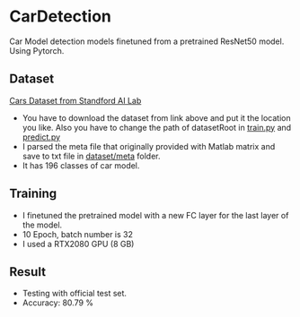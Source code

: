 # CarDetection
Car Model detection models finetuned from a pretrained ResNet50 model. Using Pytorch.

## Dataset
[Cars Dataset from Standford AI Lab](https://www.kaggle.com/datasets/jessicali9530/stanford-cars-dataset)
* You have to download the dataset from link above and put it the location you like. Also you have to change the path of datasetRoot in [train.py](train.py) and [predict.py](predict.py)
* I parsed the meta file that originally provided with Matlab matrix and save to txt file in [dataset/meta](dataset/meta) folder.
* It has 196 classes of car model.

## Training
* I finetuned the pretrained model with a new FC layer for the last layer of the model.
* 10 Epoch, batch number is 32
* I used a RTX2080 GPU (8 GB)

## Result
* Testing with official test set.
* Accuracy: 80.79 %
